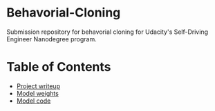 # Behavorial-Cloning
Submission repository for behavorial cloning for Udacity's Self-Driving Engineer Nanodegree program.


Table of Contents
=================

  * [Project writeup](writeup.md)
  * [Model weights](model.h5)
  * [Model code](model.py)
